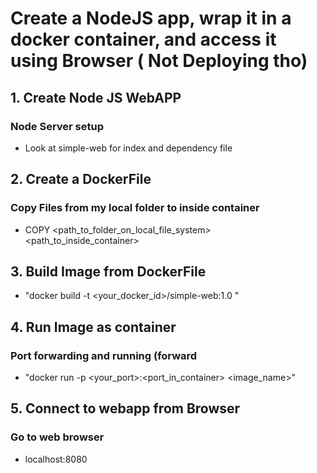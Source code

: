 # Create a NodeJS app, wrap it in a docker container, and access it using Browser ( Not Deploying tho)

## 1. Create Node JS WebAPP
### Node Server setup
- Look at simple-web for index and dependency file

## 2. Create a DockerFile
### Copy Files from my local folder to inside container
- COPY <path_to_folder_on_local_file_system>  <path_to_inside_container>


## 3. Build Image from DockerFile
- "docker build -t <your_docker_id>/simple-web:1.0 "


## 4. Run Image as container
### Port forwarding and running (forward 
- "docker run -p <your_port>:<port_in_container> <image_name>"

## 5. Connect to webapp from Browser
### Go to web browser
-	localhost:8080




